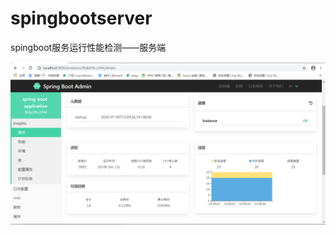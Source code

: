# spingbootserver
spingboot服务运行性能检测——服务端




![springbootserver.md](https://github.com/Redirect-404/spingbootserver/blob/master/ScreenClip.png "springbootserver.md")
